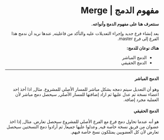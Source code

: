<div  dir="rtl">

#  مفهوم الدمج | Merge

**سنتعرف هنا على مفهوم الدمج وأنواعه.**

بعد إنشاء فرع جديد وإجراء التعديلات عليه والتأكد من فاعليته, عندها نريد أن ندمج هذا الفرع إلى فرع master.

**هناك نوعان للدمج:**
* الدمج المباشر
* الدمج الحقيقي

---

#### الدمج المباشر
وهو أن التعديل سيتم دمجه بشكل مباشر للمسار الأصلي للمشروع.
مثال, اذا أخذ احد اعضاء نسخة ثم عدل عليها ثم اراد إضافتها للمسار الأصلي, سيحصل دمج مباشر لأن العملية مجرد إضافة.

#### الدمج الحقيقي
هو أنه عندما تحاول دمج فرع مع الفرع الأصلي للمشروع سيحصل تعارض.
مثال, إذا اخذ عضوان  من فريق نسخة خاصة فيه, وعدلوا عليها جميعا, ثم أرادوا دمج النسختين سيحصل تعارض لأن كل العضويين يمتلكون نسخ خاصة فيهم.

 </div>